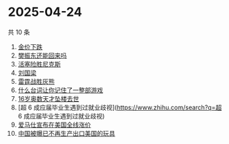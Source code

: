# 2025-04-24

共 10 条

<!-- BEGIN ZHIHUSEARCH -->
<!-- 最后更新时间 Thu Apr 24 2025 11:08:51 GMT+0800 (China Standard Time) -->
1. [金价下跌](https://www.zhihu.com/search?q=金价下跌)
1. [樊振东还能回来吗](https://www.zhihu.com/search?q=樊振东还能回来吗)
1. [活塞险胜尼克斯](https://www.zhihu.com/search?q=活塞险胜尼克斯)
1. [刘国梁](https://www.zhihu.com/search?q=刘国梁)
1. [雷霆战胜灰熊](https://www.zhihu.com/search?q=雷霆战胜灰熊)
1. [什么台词让你记住了一整部游戏](https://www.zhihu.com/search?q=什么台词让你记住了一整部游戏)
1. [16岁奥数天才坠楼去世](https://www.zhihu.com/search?q=16岁奥数天才坠楼去世)
1. [超 6 成应届毕业生遇到过就业歧视](https://www.zhihu.com/search?q=超 6 成应届毕业生遇到过就业歧视)
1. [爱马仕宣布在美国全线涨价](https://www.zhihu.com/search?q=爱马仕宣布在美国全线涨价)
1. [中国被曝已不再生产出口美国的玩具](https://www.zhihu.com/search?q=中国被曝已不再生产出口美国的玩具)
<!-- END ZHIHUSEARCH -->
